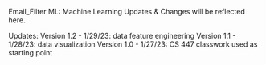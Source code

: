 Email_Filter
ML: Machine Learning Updates & Changes will be reflected here.

Updates:
Version 1.2 - 1/29/23: data feature engineering
Version 1.1 - 1/28/23: data visualization 
Version 1.0 - 1/27/23: CS 447 classwork used as starting point
